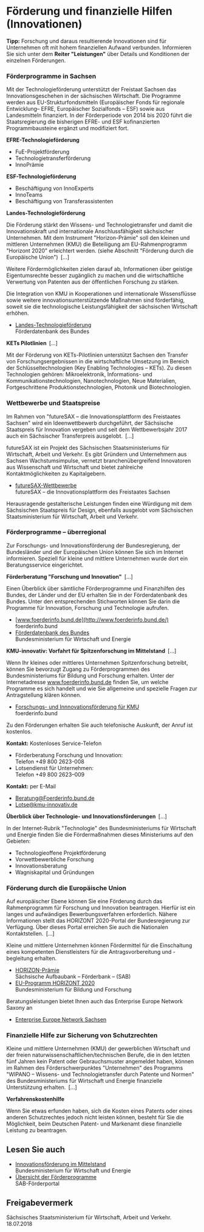 # Förderung und finanzielle Hilfen (Innovationen)

**Tipp:** Forschung und daraus resultierende Innovationen sind für Unternehmen oft mit hohem finanziellen Aufwand verbunden. Informieren Sie sich unter dem **Reiter "Leistungen"** über Details und Konditionen der einzelnen Förderungen.

### Förderprogramme in Sachsen

Mit der Technologieförderung unterstützt der Freistaat Sachsen das Innovationsgeschehen in der sächsischen Wirtschaft. Die Programme werden aus EU-Strukturfondsmitteln (Europäischer Fonds für regionale Entwicklung– EFRE, Europäischer Sozialfonds – ESF) sowie aus Landesmitteln finanziert. In der Förderperiode von 2014 bis 2020 führt die Staatsregierung die bisherigen EFRE- und ESF kofinanzierten Programmbausteine ergänzt und modifiziert fort.

**EFRE-Technologieförderung**

* FuE-Projektförderung
* Technologietransferförderung
* InnoPrämie

**ESF-Technologieförderung**

* Beschäftigung von InnoExperts
* InnoTeams
* Beschäftigung von Transferassistenten

**Landes-Technologieförderung**

Die Förderung stärkt den Wissens- und Technologietransfer und damit die Innovationskraft und internationale Anschlussfähigkeit sächsischer Unternehmen. Mit dem Instrument "Horizon-Prämie" soll den kleinen und mittleren Unternehmen (KMU) die Beteiligung am EU-Rahmenprogramm "Horizont 2020" erleichtert werden. (siehe Abschnitt "Förderung durch die Europäische Union") [...]

Weitere Fördermöglichkeiten zielen darauf ab, Informationen über geistige Eigentumsrechte besser zugänglich zu machen und die wirtschaftliche Verwertung von Patenten aus der öffentlichen Forschung zu stärken.

Die Integration von KMU in Kooperationen und internationale Wissensflüsse sowie weitere innovationsunterstützende Maßnahmen sind förderfähig, soweit sie die technologische Leistungsfähigkeit der sächsischen Wirtschaft erhöhen.

* [Landes-Technologieförderung](http://foerderdatenbank.de/Foerder-DB/Navigation/Foerderrecherche/inhaltsverzeichnis.html?get=views;document&doc=13500 "Landes-Technologieförderung")  
  Förderdatenbank des Bundes

**KETs Pilotlinien** [...]

Mit der Förderung von KETs-Pilotlinien unterstützt Sachsen den Transfer von Forschungsergebnissen in die wirtschaftliche Umsetzung im Bereich der Schlüsseltechnologien (Key Enabling Technologies – KETs). Zu diesen Technologien gehören: Mikroelektronik, Informations- und Kommunikationstechnologien, Nanotechnologien, Neue Materialien, Fortgeschrittene Produktionstechnologien, Photonik und Biotechnologien.

### Wettbewerbe und Staatspreise

Im Rahmen von "futureSAX – die Innovationsplattform des Freistaates Sachsen" wird ein Ideenwettbewerb durchgeführt, der Sächsische Staatspreis für Innovation vergeben und seit dem Wettbewerbsjahr 2017 auch ein Sächsischer Transferpreis ausgelobt. [...]

futureSAX ist ein Projekt des Sächsischen Staatsministeriums für Wirtschaft, Arbeit und Verkehr. Es gibt Gründern und Unternehmern aus Sachsen Wachstumsimpulse, vernetzt branchenübergreifend Innovatoren aus Wissenschaft und Wirtschaft und bietet zahlreiche Kontaktmöglichkeiten zu Kapitalgebern.

* [futureSAX-Wettbewerbe](https://www.futuresax.de/wettbewerbe "Internetauftritt der \"FutureSAX Ideenwettbewerbe\"")  
   futureSAX – die Innovationsplattform des Freistaates Sachsen

Herausragende gestalterische Leistungen finden eine Würdigung mit dem Sächsischen Staatspreis für Design, ebenfalls ausgelobt vom Sächsischen Staatsministerium für Wirtschaft, Arbeit und Verkehr.

### Förderprogramme – überregional

Zur Forschungs- und Innovationsförderung der Bundesregierung, der Bundesländer und der Europäischen Union können Sie sich im Internet informieren. Speziell für kleine und mittlere Unternehmen wurde dort ein Beratungsservice eingerichtet.

**Förderberatung "Forschung und Innovation"** [...]

Einen Überblick über sämtliche Förderprogramme und Finanzhilfen des Bundes, der Länder und der EU erhalten Sie in der Förderdatenbank des Bundes. Unter den entsprechenden Stichworten können Sie darin die Programme für Innovation, Forschung und Technologie aufrufen.

* [www.foerderinfo.bund.de](http://www.foerderinfo.bund.de/)  
   foerderinfo.bund
* [Förderdatenbank des Bundes](http://www.foerderdatenbank.de/ "Förderdatenbank Bund - Bundesministerium für Wirtschaft und Technologie")  
   Bundesministerium für Wirtschaft und Energie

**KMU-innovativ: Vorfahrt für Spitzenforschung im Mittelstand** [...]

Wenn Ihr kleines oder mittleres Unternehmen Spitzenforschung betreibt, können Sie bevorzugt Zugang zu Förderprogrammen des Bundesministeriums für Bildung und Forschung erhalten. Unter der Internetadresse www.foerderinfo.bund.de finden Sie, um welche Programme es sich handelt und wie Sie allgemeine und spezielle Fragen zur Antragstellung klären können.

* [Forschungs- und Innnovationsförderung für KMU](http://www.foerderinfo.bund.de/index.php)  
   foerderinfo.bund

Zu den Förderungen erhalten Sie auch telefonische Auskunft, der Anruf ist kostenlos.

**Kontakt:** Kostenloses Service-Telefon

* Förderberatung Forschung und Innovation:  
   Telefon +49 800 2623-008
* Lotsendienst für Unternehmen:  
   Telefon +49 800 2623–009

**Kontakt:** per E-Mail

* [Beratung@Foerderinfo.bund.de](mailto:Beratung@Foerderinfo.bund.de)
* [Lotse@kmu-innovativ.de](mailto:Lotse@kmu-innovativ.de)

**Überblick über Technologie- und Innovationsförderungen** [...]

In der Internet-Rubrik "Technologie" des Bundesministeriums für Wirtschaft und Energie finden Sie die Fördermaßnahmen dieses Ministeriums auf den Gebieten:

* Technologieoffene Projektförderung
* Vorwettbewerbliche Forschung
* Innovationsberatung
* Wagniskapital und Gründungen

### Förderung durch die Europäische Union

Auf europäischer Ebene können Sie eine Förderung durch das Rahmenprogramm für Forschung und Innovation beantragen. Hierfür ist ein langes und aufwändiges Bewerbungsverfahren erforderlich. Nähere Informationen stellt das HORIZONT 2020-Portal der Bundesregierung zur Verfügung. Über dieses Portal erreichen Sie auch die Nationalen Kontaktstellen. [...]

Kleine und mittlere Unternehmen können Fördermittel für die Einschaltung eines kompetenten Dienstleisters für die Antragsvorbereitung und -begleitung erhalten.

* [HORIZON-Prämie](https://www.sab.sachsen.de/horizon-praemie "SAB: Horizon-Prämie (sab.sachsen.de)")  
   Sächsische Aufbaubank – Förderbank – (SAB)
* [EU-Programm HORIZONT 2020](http://www.horizont2020.de/)  
   Bundesministerium für Bildung und Forschung

Beratungsleistungen bietet Ihnen auch das Enterprise Europe Network Saxony an

* [Enterprise Europe Network Sachsen](http://www.een-sachsen.eu/)

### Finanzielle Hilfe zur Sicherung von Schutzrechten

Kleine und mittlere Unternehmen (KMU) der gewerblichen Wirtschaft und der freien naturwissenschaftlichen/technischen Berufe, die in den letzten fünf Jahren kein Patent oder Gebrauchsmuster angemeldet haben, können im Rahmen des Förderschwerpunktes "Unternehmen" des Programms "WIPANO – Wissens- und Technologietransfer durch Patente und Normen" des Bundesministeriums für Wirtschaft und Energie finanzielle Unterstützung erhalten. [...]

**Verfahrenskostenhilfe**

Wenn Sie etwas erfunden haben, sich die Kosten eines Patents oder eines anderen Schutzrechtes jedoch nicht leisten können, besteht für Sie die Möglichkeit, beim Deutschen Patent- und Markenamt diese finanzielle Leistung zu beantragen.

## Lesen Sie auch

* [Innovationsförderung im Mittelstand](http://www.bmwi.de/DE/Themen/Technologie/innovationsfoerderung-mittelstand.html)  
  Bundesministerium für Wirtschaft und Energie
* [Übersicht der Förderprogramme](https://www.sab.sachsen.de/service-kontakt/f%C3%B6rderprogramme-von-a-z/index.jsp)  
  SAB-Förderportal

## Freigabevermerk

Sächsisches Staatsministerium für Wirtschaft, Arbeit und Verkehr. 18.07.2018
